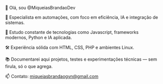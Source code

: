 👋 Olá, sou @MiqueiasBrandaoDev

💼 Especialista em automações, com foco em eficiência, IA e integração de sistemas.

🧠 Estudo constante de tecnologias como Javascript, frameworks modernos, Python e IA aplicada.

🛠️ Experiência sólida com HTML, CSS, PHP e ambientes Linux.

📚 Documentarei aqui projetos, testes e experimentações técnicas — sem firula, só o que agrega.

📫 Contato: miqueiasbrandaogyn@gmail.com
